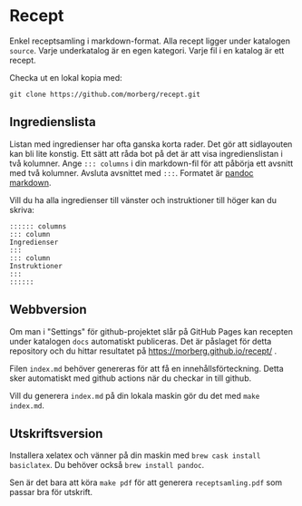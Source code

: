 # Recept
Enkel receptsamling i markdown-format. Alla recept ligger under katalogen `source`. Varje
underkatalog är en egen kategori. Varje fil i en katalog är ett recept.

Checka ut en lokal kopia med:

    git clone https://github.com/morberg/recept.git

## Ingredienslista

Listan med ingredienser har ofta ganska korta rader. Det gör att sidlayouten kan bli lite
konstig. Ett sätt att råda bot på det är att visa ingredienslistan i två kolumner. Ange
`::: columns` i din markdown-fil för att påbörja ett avsnitt med två kolumner. Avsluta
avsnittet med `:::`. Formatet är [pandoc
markdown](https://pandoc.org/MANUAL.html#pandocs-markdown).

Vill du ha alla ingredienser till vänster och instruktioner till höger kan du skriva:

```
:::::: columns
::: column
Ingredienser
:::
::: column
Instruktioner
:::
::::::
```

## Webbversion
Om man i "Settings" för github-projektet slår på GitHub Pages kan recepten under katalogen
`docs` automatiskt publiceras. Det är påslaget för detta repository och du hittar
resultatet på https://morberg.github.io/recept/ .

Filen `index.md` behöver genereras för att få en innehållsförteckning. Detta sker
automatiskt med github actions när du checkar in till github.

Vill du generera `index.md` på din lokala maskin gör du det med `make index.md`.

## Utskriftsversion

Installera xelatex och vänner på din maskin med `brew cask install basiclatex`. Du behöver
också `brew install pandoc`.

Sen är det bara att köra `make pdf` för att generera `receptsamling.pdf` som passar bra
för utskrift.
